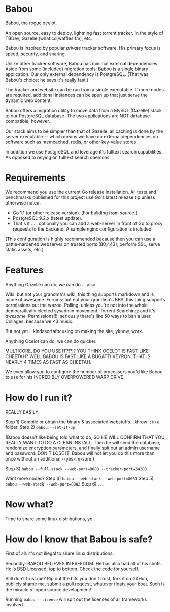 Babou
==

Babou, the rogue ocelot.

An open source, easy to deploy, lightning fast torrent tracker.
In the style of TBDev, Gazelle (what.cd,waffles.fm), etc.

Babou is inspired by popular _private_ tracker software. 
His primary focus is speed, security, and sharing.

Unlike other tracker software, Babou has minimal external dependencies.
Aside from some (included) migration tools: Babou is a single binary application.
Our only external dependency is PostgreSQL. (That was Babou's choice: he says it's
really fast.)

The tracker and website can be run from a single executable.
If more nodes are required, additional instances can be spun up that just
serve the dynamic web content.

Babou offers a migration utility to move data from a MySQL (Gazelle) stack
to our PostgreSQL database. The two applications are NOT database-compatible,
however.

Our stack aims to be simpler than that of Gazelle: all caching is done
by the server executable -- which means we have no external dependencies on 
software such as memcached, redis, or other key-value stores.

In addition we use PostgreSQL and leverage it's fulltext search capabilities.
As opposed to relying on fulltext search daemons.


Requirements
==
We recommend you use the current Go release installation.
All tests and benchmarks published for this project use Go's latest
release tip unless otherwise noted.

- Go 1.1 (or other release version). [For buliding from source.]
- PostgreSQL 9.2.x (latest update).
- That's it . . . optionally you can add a web-server in front of Go 
to proxy requests to the backend. A sample nginx configuration is included.

(This configuration is highly recommended because then you can use a battle-hardened
webserver on trusted ports (80,443), perform SSL, serve static assets, etc.) 

Features
==
Anything Gazelle can do, we can do ... also.

Wiki: but not your grandma's wiki, this thing supports markdown and is made of awesome.
Forums: but not your grandma's BBS, this thing supports permissions out the wazoo.
Polling: unless you're not into the whole democratically elected sysadmin movement.
Torrent Searching: and it's _awesome._
Permissions!!!: seriously there's like 50 ways to ban a user.
Collages: because we &lt;3 music.

But not yet... kindasortafocusing on making the site, yknow, work.

Anything Ocelot can do, we can do quicker.

MULTICORE, DO YOU USE IT?!?!?
YOU THINK OCELOT IS FAST LIKE CHEETAH?
WELL BABOU IS FAST LIKE A BUGATTI VEYRON. THAT IS NEARLY 4 TIMES AS FAST AS CHEETAH.

We even allow you to configure the number of processors you'd like Babou to use for
his INCREDIBLY OVERPOWERED WARP DRIVE.

How do I run it?
===

REALLY EASILY.

Step 1) Compile or obtain the binary & associated webstuffs... throw it in a folder.
Step 2) `babou --set-it-up`

(Babou doesn't like being told what to do, SO HE WILL CONFIRM THAT YOU REALLY
WANT TO DO A CLEAN INSTALL. Then he will seed the database, randomize encryption 
parameters, and finally spit out an admin username and password. DON'T LOSE IT.
Babou will not let you do this more than once without an additional --yes-im-sure.)

Step 3) `babou --full-stack --web-port=8080 --tracker-port=34200`

Want more nodes?
Step 4) `babou --web-stack --web-port=8081`
Step 5) `babou --web-stack --web-port=8082`
Step 6) . . .

Now what?
===
Time to share some linux distributions, yo.

How do I know that Babou is safe?
===

First of all: it's not illegal to share linux distributions.

Secondly: BABOU BELIEVES IN FREEDOM. He has also had all of his shots.
He is BSD Licensed, top to bottom. Check the code for yourself.

Still don't trust me? Rip out the bits you don't trust, fork it on GitHub,
publicly shame me, submit a pull request, whatever floats your boat. Such is
the miracle of open source development!

Running `babou --license` will spit out the licenses of all frameworks involved.
